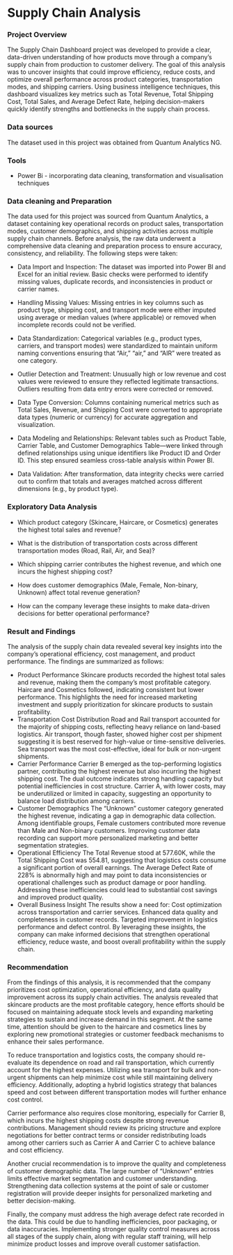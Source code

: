 
# Supply Chain Analysis
 ### Project Overview
 The Supply Chain Dashboard project was developed to provide a clear, data-driven understanding of how products move through a company’s supply chain from production to customer delivery. The goal of this analysis was to uncover insights that could improve efficiency, reduce costs, and optimize overall performance across product categories, transportation modes, and shipping carriers.
Using business intelligence techniques, this dashboard visualizes key metrics such as Total Revenue, Total Shipping Cost, Total Sales, and Average Defect Rate, helping decision-makers quickly identify strengths and bottlenecks in the supply chain process.





### Data sources 

The dataset used in this project was obtained from Quantum Analytics NG.

### Tools 
- Power Bi - incorporating data cleaning, transformation and visualisation techniques
  
###  Data cleaning and Preparation 

The data used for this project was sourced from Quantum Analytics, a dataset containing key operational records on product sales, transportation modes, customer demographics, and shipping activities across multiple supply chain channels.
Before analysis, the raw data underwent a comprehensive data cleaning and preparation process to ensure accuracy, consistency, and reliability. The following steps were taken:

- Data Import and Inspection:
The dataset was imported into Power BI and Excel for an initial review. Basic checks were performed to identify missing values, duplicate records, and inconsistencies in product or carrier names.

- Handling Missing Values:
Missing entries in key columns such as product type, shipping cost, and transport mode were either imputed using average or median values (where applicable) or removed when incomplete records could not be verified.

- Data Standardization:
Categorical variables (e.g., product types, carriers, and transport modes) were standardized to maintain uniform naming conventions ensuring that “Air,” “air,” and “AIR” were treated as one category.

- Outlier Detection and Treatment:
Unusually high or low revenue and cost values were reviewed to ensure they reflected legitimate transactions. Outliers resulting from data entry errors were corrected or removed.

- Data Type Conversion:
Columns containing numerical metrics such as Total Sales, Revenue, and Shipping Cost were converted to appropriate data types (numeric or currency) for accurate aggregation and visualization.

- Data Modeling and Relationships:
Relevant tables such as Product Table, Carrier Table, and Customer Demographics Table—were linked through defined relationships using unique identifiers like Product ID and Order ID. This step ensured seamless cross-table analysis within Power BI.

- Data Validation:
After transformation, data integrity checks were carried out to confirm that totals and averages matched across different dimensions (e.g., by product type).

### Exploratory Data Analysis 

- Which product category (Skincare, Haircare, or Cosmetics) generates the highest total sales and revenue?

- What is the distribution of transportation costs across different transportation modes (Road, Rail, Air, and Sea)?

- Which shipping carrier contributes the highest revenue, and which one incurs the highest shipping cost?

- How does customer demographics (Male, Female, Non-binary, Unknown) affect total revenue generation?
- How can the company leverage these insights to make data-driven decisions for better operational performance?

### Result and Findings 

The analysis of the supply chain data revealed several key insights into the company’s operational efficiency, cost management, and product performance. The findings are summarized as follows:

- Product Performance
Skincare products recorded the highest total sales and revenue, making them the company’s most profitable category.
Haircare and Cosmetics followed, indicating consistent but lower performance.
This highlights the need for increased marketing investment and supply prioritization for skincare products to sustain profitability.
- Transportation Cost Distribution
Road and Rail transport accounted for the majority of shipping costs, reflecting heavy reliance on land-based logistics.
Air transport, though faster, showed higher cost per shipment suggesting it is best reserved for high-value or time-sensitive deliveries.
Sea transport was the most cost-effective, ideal for bulk or non-urgent shipments.
- Carrier Performance
Carrier B emerged as the top-performing logistics partner, contributing the highest revenue but also incurring the highest shipping cost.
The dual outcome indicates strong handling capacity but potential inefficiencies in cost structure.
Carrier A, with lower costs, may be underutilized or limited in capacity, suggesting an opportunity to balance load distribution among carriers.
- Customer Demographics
The “Unknown” customer category generated the highest revenue, indicating a gap in demographic data collection.
Among identifiable groups, Female customers contributed more revenue than Male and Non-binary customers.
Improving customer data recording can support more personalized marketing and better segmentation strategies.
- Operational Efficiency
The Total Revenue stood at 577.60K, while the Total Shipping Cost was 554.81, suggesting that logistics costs consume a significant portion of overall earnings.
The Average Defect Rate of 228% is abnormally high and may point to data inconsistencies or operational challenges such as product damage or poor handling.
Addressing these inefficiencies could lead to substantial cost savings and improved product quality.
- Overall Business Insight
The results show a need for:
Cost optimization across transportation and carrier services.
Enhanced data quality and completeness in customer records.
Targeted improvement in logistics performance and defect control.
By leveraging these insights, the company can make informed decisions that strengthen operational efficiency, reduce waste, and boost overall profitability within the supply chain.

### Recommendation

From the findings of this analysis, it is recommended that the company prioritizes cost optimization, operational efficiency, and data quality improvement across its supply chain activities. The analysis revealed that skincare products are the most profitable category, hence efforts should be focused on maintaining adequate stock levels and expanding marketing strategies to sustain and increase demand in this segment. At the same time, attention should be given to the haircare and cosmetics lines by exploring new promotional strategies or customer feedback mechanisms to enhance their sales performance.

To reduce transportation and logistics costs, the company should re-evaluate its dependence on road and rail transportation, which currently account for the highest expenses. Utilizing sea transport for bulk and non-urgent shipments can help minimize cost while still maintaining delivery efficiency. Additionally, adopting a hybrid logistics strategy that balances speed and cost between different transportation modes will further enhance cost control.

Carrier performance also requires close monitoring, especially for Carrier B, which incurs the highest shipping costs despite strong revenue contributions. Management should review its pricing structure and explore negotiations for better contract terms or consider redistributing loads among other carriers such as Carrier A and Carrier C to achieve balance and cost efficiency.

Another crucial recommendation is to improve the quality and completeness of customer demographic data. The large number of “Unknown” entries limits effective market segmentation and customer understanding. Strengthening data collection systems at the point of sale or customer registration will provide deeper insights for personalized marketing and better decision-making.

Finally, the company must address the high average defect rate recorded in the data. This could be due to handling inefficiencies, poor packaging, or data inaccuracies. Implementing stronger quality control measures across all stages of the supply chain, along with regular staff training, will help minimize product losses and improve overall customer satisfaction.
